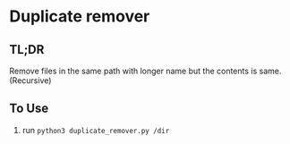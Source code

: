 # Duplicate remover

## TL;DR

Remove files in the same path with longer name but the contents is same. (Recursive)

## To Use

1. run `python3 duplicate_remover.py /dir`